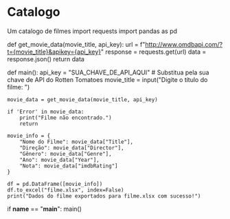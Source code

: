 # Catalogo
Um catalogo de filmes
import requests
import pandas as pd

def get_movie_data(movie_title, api_key):
    url = f"http://www.omdbapi.com/?t={movie_title}&apikey={api_key}"
    response = requests.get(url)
    data = response.json()
    return data

def main():
    api_key = "SUA_CHAVE_DE_API_AQUI"  # Substitua pela sua chave de API do Rotten Tomatoes
    movie_title = input("Digite o título do filme: ")
    
    movie_data = get_movie_data(movie_title, api_key)
    
    if 'Error' in movie_data:
        print("Filme não encontrado.")
        return
    
    movie_info = {
        "Nome do Filme": movie_data["Title"],
        "Direção": movie_data["Director"],
        "Gênero": movie_data["Genre"],
        "Ano": movie_data["Year"],
        "Nota": movie_data["imdbRating"]
    }
    
    df = pd.DataFrame([movie_info])
    df.to_excel("filme.xlsx", index=False)
    print("Dados do filme exportados para filme.xlsx com sucesso!")

if __name__ == "__main__":
    main()
